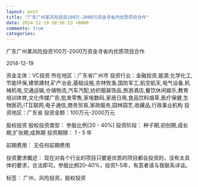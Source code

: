 ```yaml
---
layout: post
title: "广东广州某风险投资100万-2000万资金寻省内优质项目合作"
date: 2014-12-19 10:56:13 +0800
comments: true
categories: 
---
```

广东广州某风险投资100万-2000万资金寻省内优质项目合作



2014-12-19

资金主体：VC投资
所在地区：广东省广州市
投资行业：金融投资,能源,化学化工,节能环保,建筑建材,矿产冶金,基础设施,农林牧渔,国防军工,航空航天,电气设备,机械机电,交通运输,仓储物流,汽车汽配,纺织服装饰品,旅游酒店,餐饮休闲娱乐,教育培训体育,文化传媒广告,批发零售,家电数码,家居日用,食品饮料烟草,医疗保健,生物医药,IT互联网,电子通信,商务贸易,家政服务,园林园艺,收藏品,行政事业机构
投资地区：广东省
投资金额：100万元-2000万元

股权投资
股权投资类型：
                            参股比例[20 - 40%] 
                                                                                投资阶段：
                            种子期,初创期,成长期,扩张期,成熟期 
                                                                                                                                        投资期限：
                            1 - 5 年

前期费用：
无任何前期费用

投资要求概述：
现在对各个行业的项目只要是优质的项目都会投资的，没有太具体的要求，合法即可。参股比例20-40%，投资1-5年，有意者请与我联系详谈。

标签：
广州，风险投资，股权投资

